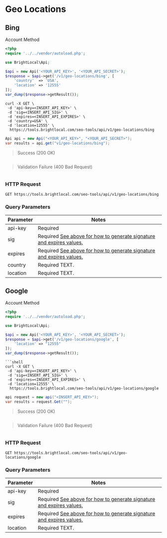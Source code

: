 # Geo Locations

## Bing

<span class="label label-info">Account Method</span>

```php
<?php
require '../../vendor/autoload.php';

use BrightLocal\Api;

$api = new Api('<YOUR_API_KEY>', '<YOUR_API_SECRET>');
$response = $api->get('/v1/geo-locations/bing', [
    'country'  => 'USA',
    'location' => '12555'
]);
var_dump($response->getResult());
```

```shell
curl -X GET \
 -d 'api-key=<INSERT_API_KEY>' \
 -d 'sig=<INSERT_API_SIG>' \
 -d 'expires=<INSERT_API_EXPIRES>' \
 -d 'country=USA' \   
 -d 'location=12555' \   
  https://tools.brightlocal.com/seo-tools/api/v1/geo-locations/bing
```

```csharp
Api api = new Api("<YOUR_API_KEY>", "<YOUR_API_SECRET>");
var results = api.get("v1/geo-locations/bing");
```

> Success (200 OK)

```json
```

> Validation Failure (400 Bad Request)

```json
```

### HTTP Request

`GET https://tools.brightlocal.com/seo-tools/api/v1/geo-locations/bing`

### Query Parameters

Parameter | Notes
--------- | -----
api-key | <span class="label label-required">Required</span>
sig | <span class="label label-required">Required</span> [See above for how to generate signature and expires values.](#authentication)
expires | <span class="label label-required">Required</span> [See above for how to generate signature and expires values.](#authentication)
country | <span class="label label-required">Required</span> TEXT.
location | <span class="label label-required">Required</span> TEXT.


## Google

<span class="label label-info">Account Method</span>

```php
<?php
require '../../vendor/autoload.php';

use BrightLocal\Api;

$api = new Api('<YOUR_API_KEY>', '<YOUR_API_SECRET>');
$response = $api->get('/v1/geo-locations/google', [
    'location' => "12555"
]);
var_dump($response->getResult());

```

```shell
```shell
curl -X GET \
 -d 'api-key=<INSERT_API_KEY>' \
 -d 'sig=<INSERT_API_SIG>' \
 -d 'expires=<INSERT_API_EXPIRES>' \  
 -d 'location=12555' \   
  https://tools.brightlocal.com/seo-tools/api/v1/geo-locations/google
```

```csharp
api request = new api("<INSERT_API_KEY>");
var results = request.Get("");
```

> Success (200 OK)

```json

```

> Validation Failure (400 Bad Request)

```json

```
### HTTP Request

`GET https://tools.brightlocal.com/seo-tools/api/v1/geo-locations/google`

### Query Parameters

Parameter | Notes
--------- | -----
api-key | <span class="label label-required">Required</span>
sig | <span class="label label-required">Required</span> [See above for how to generate signature and expires values.](#authentication)
expires | <span class="label label-required">Required</span> [See above for how to generate signature and expires values.](#authentication)
location | <span class="label label-required">Required</span> TEXT.
